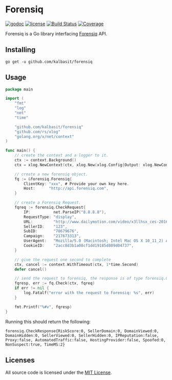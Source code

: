 # Forensiq

[![godoc](http://img.shields.io/badge/godoc-reference-blue.svg?style=flat)](https://godoc.org/github.com/kalbasit/forensiq) [![license](http://img.shields.io/badge/license-MIT-red.svg?style=flat)](https://raw.githubusercontent.com/kalbasit/forensiq/master/LICENSE) [![Build Status](https://travis-ci.org/kalbasit/forensiq.svg?branch=master)](https://travis-ci.org/kalbasit/forensiq) [![Coverage](http://gocover.io/_badge/github.com/kalbasit/forensiq)](http://gocover.io/github.com/kalbasit/forensiq)

Forensiq is a Go library interfacing [Forensiq](http://forensiq.com/)
API.

## Installing

    go get -u github.com/kalbasit/forensiq

## Usage

```Go
package main

import (
	"fmt"
	"log"
	"net"
	"time"

	"github.com/kalbasit/forensiq"
	"github.com/rs/xlog"
	"golang.org/x/net/context"
)

func main() {
	// create the context and a logger to it.
	ctx := context.Background()
	ctx = xlog.NewContext(ctx, xlog.New(xlog.Config{Output: xlog.NewConsoleOutput()}))

	// create a new forensiq object.
	fq := &forensiq.Forensiq{
		ClientKey: "xxx", # Provide your own key here.
		Host:      "http://api.forensiq.com",
	}

	// create a Forensiq Request.
	fqreq := forensiq.CheckRequest{
		IP:          net.ParseIP("8.8.8.8"),
		RequestType: "display",
		URL:         "http://www.dailymotion.com/video/x3llhsx_ces-2016-wired-s-favorite-gadgets-of-ces_tech",
		SellerID:    "123",
		SubID:       "78679676",
		Campaign:    "217673313",
		UserAgent:   "Mozilla/5.0 (Macintosh; Intel Mac OS X 10_11_2) AppleWebKit/537.36 (KHTML, like Gecko) Chrome/47.0.2526.106 Safari/537.36",
		CookieID:    "2acc8d3b1a08cf1dd19185d809d04737",
	}

	// give the request one second to complete
	ctx, cancel := context.WithTimeout(ctx, 1*time.Second)
	defer cancel()

	// send the request to forensiq, the response is of type forensiq.CheckResponse
	fqresp, err := fq.Check(ctx, fqreq)
	if err != nil {
		log.Fatalf("error with the request to Forensiq: %s", err)
	}

	fmt.Printf("%#v", fqresp)
}
```

Running this should return the following:

```
forensiq.CheckResponse{RiskScore:0, SellerDomain:0, DomainViewed:0, DomainHidden:0, SellerViewed:0, SellerHidden:0, IPReputation:false, Proxy:false, AutomatedTraffic:false, HostingProvider:false, Spoofed:0, NonSuspect:true, TimeMS:2}
```

## Licenses

All source code is licensed under the [MIT License](https://raw.github.com/kalbasit/forensiq/master/LICENSE).
